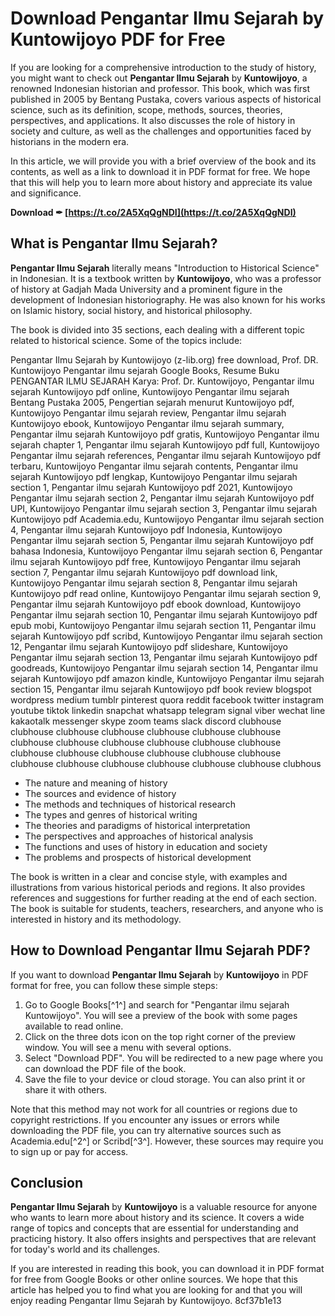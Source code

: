 # Download Pengantar Ilmu Sejarah by Kuntowijoyo PDF for Free
 
If you are looking for a comprehensive introduction to the study of history, you might want to check out **Pengantar Ilmu Sejarah** by **Kuntowijoyo**, a renowned Indonesian historian and professor. This book, which was first published in 2005 by Bentang Pustaka, covers various aspects of historical science, such as its definition, scope, methods, sources, theories, perspectives, and applications. It also discusses the role of history in society and culture, as well as the challenges and opportunities faced by historians in the modern era.
 
In this article, we will provide you with a brief overview of the book and its contents, as well as a link to download it in PDF format for free. We hope that this will help you to learn more about history and appreciate its value and significance.
 
**Download ✒ [https://t.co/2A5XqQgNDI](https://t.co/2A5XqQgNDI)**


 
## What is Pengantar Ilmu Sejarah?
 
**Pengantar Ilmu Sejarah** literally means "Introduction to Historical Science" in Indonesian. It is a textbook written by **Kuntowijoyo**, who was a professor of history at Gadjah Mada University and a prominent figure in the development of Indonesian historiography. He was also known for his works on Islamic history, social history, and historical philosophy.
 
The book is divided into 35 sections, each dealing with a different topic related to historical science. Some of the topics include:
 
Pengantar Ilmu Sejarah by Kuntowijoyo (z-lib.org) free download,  Prof. DR. Kuntowijoyo Pengantar ilmu sejarah Google Books,  Resume Buku PENGANTAR ILMU SEJARAH Karya: Prof. Dr. Kuntowijoyo,  Pengantar ilmu sejarah Kuntowijoyo pdf online,  Kuntowijoyo Pengantar ilmu sejarah Bentang Pustaka 2005,  Pengertian sejarah menurut Kuntowijoyo pdf,  Kuntowijoyo Pengantar ilmu sejarah review,  Pengantar ilmu sejarah Kuntowijoyo ebook,  Kuntowijoyo Pengantar ilmu sejarah summary,  Pengantar ilmu sejarah Kuntowijoyo pdf gratis,  Kuntowijoyo Pengantar ilmu sejarah chapter 1,  Pengantar ilmu sejarah Kuntowijoyo pdf full,  Kuntowijoyo Pengantar ilmu sejarah references,  Pengantar ilmu sejarah Kuntowijoyo pdf terbaru,  Kuntowijoyo Pengantar ilmu sejarah contents,  Pengantar ilmu sejarah Kuntowijoyo pdf lengkap,  Kuntowijoyo Pengantar ilmu sejarah section 1,  Pengantar ilmu sejarah Kuntowijoyo pdf 2021,  Kuntowijoyo Pengantar ilmu sejarah section 2,  Pengantar ilmu sejarah Kuntowijoyo pdf UPI,  Kuntowijoyo Pengantar ilmu sejarah section 3,  Pengantar ilmu sejarah Kuntowijoyo pdf Academia.edu,  Kuntowijoyo Pengantar ilmu sejarah section 4,  Pengantar ilmu sejarah Kuntowijoyo pdf Indonesia,  Kuntowijoyo Pengantar ilmu sejarah section 5,  Pengantar ilmu sejarah Kuntowijoyo pdf bahasa Indonesia,  Kuntowijoyo Pengantar ilmu sejarah section 6,  Pengantar ilmu sejarah Kuntowijoyo pdf free,  Kuntowijoyo Pengantar ilmu sejarah section 7,  Pengantar ilmu sejarah Kuntowijoyo pdf download link,  Kuntowijoyo Pengantar ilmu sejarah section 8,  Pengantar ilmu sejarah Kuntowijoyo pdf read online,  Kuntowijoyo Pengantar ilmu sejarah section 9,  Pengantar ilmu sejarah Kuntowijoyo pdf ebook download,  Kuntowijoyo Pengantar ilmu sejarah section 10,  Pengantar ilmu sejarah Kuntowijoyo pdf epub mobi,  Kuntowijoyo Pengantar ilmu sejarah section 11,  Pengantar ilmu sejarah Kuntowijoyo pdf scribd,  Kuntowijoyo Pengantar ilmu sejarah section 12,  Pengantar ilmu sejarah Kuntowijoyo pdf slideshare,  Kuntowijoyo Pengantar ilmu sejarah section 13,  Pengantar ilmu sejarah Kuntowijoyo pdf goodreads,  Kuntowijoyo Pengantar ilmu sejarah section 14,  Pengantar ilmu sejarah Kuntowijoyo pdf amazon kindle,  Kuntowijoyo Pengantar ilmu sejarah section 15,  Pengantar ilmu sejarah Kuntowijoyo pdf book review blogspot wordpress medium tumblr pinterest quora reddit facebook twitter instagram youtube tiktok linkedin snapchat whatsapp telegram signal viber wechat line kakaotalk messenger skype zoom teams slack discord clubhouse clubhouse clubhouse clubhouse clubhouse clubhouse clubhouse clubhouse clubhouse clubhouse clubhouse clubhouse clubhouse clubhouse clubhouse clubhouse clubhouse clubhouse clubhouse clubhouse clubhouse clubhouse clubhouse clubhouse clubhouse clubhous
 
- The nature and meaning of history
- The sources and evidence of history
- The methods and techniques of historical research
- The types and genres of historical writing
- The theories and paradigms of historical interpretation
- The perspectives and approaches of historical analysis
- The functions and uses of history in education and society
- The problems and prospects of historical development

The book is written in a clear and concise style, with examples and illustrations from various historical periods and regions. It also provides references and suggestions for further reading at the end of each section. The book is suitable for students, teachers, researchers, and anyone who is interested in history and its methodology.
 
## How to Download Pengantar Ilmu Sejarah PDF?
 
If you want to download **Pengantar Ilmu Sejarah** by **Kuntowijoyo** in PDF format for free, you can follow these simple steps:

1. Go to Google Books[^1^] and search for "Pengantar ilmu sejarah Kuntowijoyo". You will see a preview of the book with some pages available to read online.
2. Click on the three dots icon on the top right corner of the preview window. You will see a menu with several options.
3. Select "Download PDF". You will be redirected to a new page where you can download the PDF file of the book.
4. Save the file to your device or cloud storage. You can also print it or share it with others.

Note that this method may not work for all countries or regions due to copyright restrictions. If you encounter any issues or errors while downloading the PDF file, you can try alternative sources such as Academia.edu[^2^] or Scribd[^3^]. However, these sources may require you to sign up or pay for access.
 
## Conclusion
 
**Pengantar Ilmu Sejarah** by **Kuntowijoyo** is a valuable resource for anyone who wants to learn more about history and its science. It covers a wide range of topics and concepts that are essential for understanding and practicing history. It also offers insights and perspectives that are relevant for today's world and its challenges.
 
If you are interested in reading this book, you can download it in PDF format for free from Google Books or other online sources. We hope that this article has helped you to find what you are looking for and that you will enjoy reading Pengantar Ilmu Sejarah by Kuntowijoyo.
 8cf37b1e13
 

